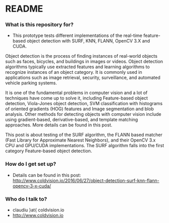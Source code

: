 # README #

### What is this repository for? ###

* This prototype tests different implementations of the real-time feature-based object detection with SURF, KNN, FLANN, OpenCV 3.X and CUDA.

Object detection is the process of finding instances of real-world objects such as faces, bicycles, and buildings in images or videos. 
Object detection algorithms typically use extracted features and learning algorithms to recognize instances of an object category. 
It is commonly used in applications such as image retrieval, security, surveillance, and automated vehicle parking systems.

It is one of the fundamental problems in computer vision and a lot of techniques have come up to solve it, including Feature-based object detection, 
Viola-Jones object detection, SVM classification with histograms of oriented gradients (HOG) features and Image segmentation and blob analysis. 
Other methods for detecting objects with computer vision include using gradient-based, derivative-based, and template matching approaches. 
More details can be found in this post.

This post is about testing of the SURF algorithm, the FLANN based matcher (Fast Library for Approximate Nearest Neighbors), 
and their OpenCV 3.x CPU and GPU/CUDA implementations. The SURF algorithm falls into the first category Feature-based object detection.

### How do I get set up? ###

* Details can be found in this post:
http://www.coldvision.io/2016/06/27/object-detection-surf-knn-flann-opencv-3-x-cuda/

### Who do I talk to? ###

* claudiu }at{ coldvision.io
* http://www.coldvision.io
